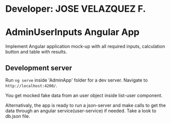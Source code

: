 # Developer: JOSE VELAZQUEZ F.

# AdminUserInputs Angular App

Implement Angular application mock-up with all required inputs, calculation button and table with results.


## Development server

Run `ng serve` inside 'AdminApp' folder for a dev server. Navigate to `http://localhost:4200/`. 

You get mocked fake data from an user object inside list-user component.

Alternativaly, the app is ready to run a json-server and make calls to get the data through an angular service(user-service) if needed. Take a look to db.json file.
